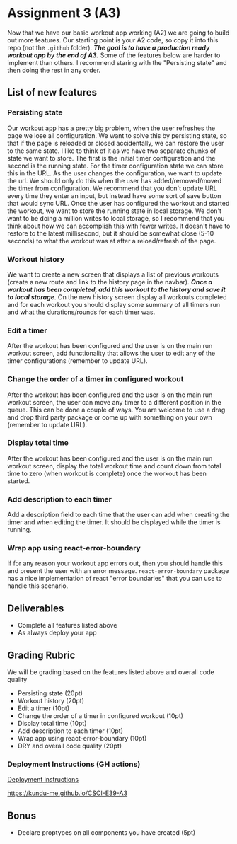# Assignment 3 (A3)

Now that we have our basic workout app working (A2) we are going to build out more features. Our starting point is your A2 code, so copy it into this repo (not the `.github` folder). ***The goal is to have a production ready workout app by the end of A3.*** Some of the features below are harder to implement than others. I recommend staring with the "Persisting state" and then doing the rest in any order.

## List of new features

### Persisting state

Our workout app has a pretty big problem, when the user refreshes the page we lose all configuration. We want to solve this by persisting state, so that if the page is reloaded or closed accidentally, we can restore the user to the same state. I like to think of it as we have two separate chunks of state we want to store. The first is the initial timer configuration and the second is the running state. For the timer configuration state we can store this in the URL. As the user changes the configuration, we want to update the url. We should only do this when the user has added/removed/moved the timer from configuration. We recommend that you don't update URL every time they enter an input, but instead have some sort of save button that would sync URL. Once the user has configured the workout and started the workout, we want to store the running state in local storage. We don't want to be doing a million writes to local storage, so I recommend that you think about how we can accomplish this with fewer writes. It doesn't have to restore to the latest millisecond, but it should be somewhat close (5-10 seconds) to what the workout was at after a reload/refresh of the page.

### Workout history

We want to create a new screen that displays a list of previous workouts (create a new route and link to the history page in the navbar). ***Once a workout has been completed, add this workout to the history and save it to local storage***. On the new history screen display all workouts completed and for each workout you should display some summary of all timers run and what the durations/rounds for each timer was.

### Edit a timer

After the workout has been configured and the user is on the main run workout screen, add functionality that allows the user to edit any of the timer configurations (remember to update URL).

### Change the order of a timer in configured workout

After the workout has been configured and the user is on the main run workout screen, the user can move any timer to a different position in the queue. This can be done a couple of ways. You are welcome to use a drag and drop third party package or come up with something on your own (remember to update URL).

### Display total time

After the workout has been configured and the user is on the main run workout screen, display the total workout time and count down from total time to zero (when workout is complete) once the workout has been started.

### Add description to each timer

Add a description field to each time that the user can add when creating the timer and when editing the timer. It should be displayed while the timer is running.

### Wrap app using react-error-boundary

If for any reason your workout app errors out, then you should handle this and present the user with an error message. `react-error-boundary` package has a nice implementation of react "error boundaries" that you can use to handle this scenario.

## Deliverables
- Complete all features listed above
- As always deploy your app
## Grading Rubric
We will be grading based on the features listed above and overall code quality
- Persisting state (20pt)
- Workout history (20pt)
- Edit a timer (10pt)
- Change the order of a timer in configured workout (10pt)
- Display total time (10pt)
- Add description to each timer (10pt)
- Wrap app using react-error-boundary (10pt)
- DRY and overall code quality (20pt)

### Deployment Instructions (GH actions)

[Deployment instructions](https://github.com/prof-tejera/react-deployment-code#github-actions)

https://kundu-me.github.io/CSCI-E39-A3

## Bonus

- Declare proptypes on all components you have created (5pt)
